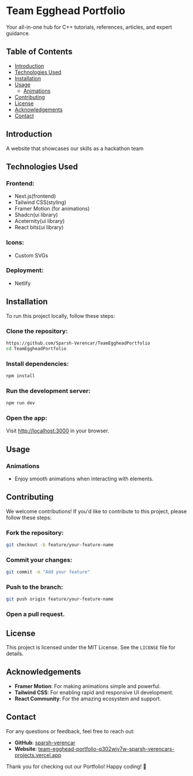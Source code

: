# Team Egghead Portfolio

Your all-in-one hub for C++ tutorials, references, articles, and expert guidance.

## Table of Contents
- [Introduction](#introduction)
- [Technologies Used](#technologies-used)
- [Installation](#installation)
- [Usage](#usage)
  - [Animations](#animations)
- [Contributing](#contributing)
- [License](#license)
- [Acknowledgements](#acknowledgements)
- [Contact](#contact)

## Introduction
A website that showcases our skills as a hackathon team

## Technologies Used
### Frontend:
- Next.js(frontend)
- Tailwind CSS(styling)
- Framer Motion (for animations)
- Shadcn(ui library)
- Aceternity(ui library)
- React bits(ui library)

### Icons:
- Custom SVGs

### Deployment:
- Netlify

## Installation
To run this project locally, follow these steps:

### Clone the repository:
```bash
https://github.com/Sparsh-Verencar/TeamEggheadPortfolio
cd TeamEggheadPortfolio
```

### Install dependencies:
```bash
npm install
```

### Run the development server:
```bash
npm run dev
```

### Open the app:
Visit [http://localhost:3000](http://localhost:3000) in your browser.

## Usage

### Animations
- Enjoy smooth animations when interacting with elements.

## Contributing
We welcome contributions! If you'd like to contribute to this project, please follow these steps:

### Fork the repository:
```bash
git checkout -b feature/your-feature-name
```

### Commit your changes:
```bash
git commit -m "Add your feature"
```

### Push to the branch:
```bash
git push origin feature/your-feature-name
```

### Open a pull request.

## License
This project is licensed under the MIT License. See the `LICENSE` file for details.

## Acknowledgements
- **Framer Motion**: For making animations simple and powerful.
- **Tailwind CSS**: For enabling rapid and responsive UI development.
- **React Community**: For the amazing ecosystem and support.

## Contact
For any questions or feedback, feel free to reach out:

- **GitHub**: [sparsh-verencar](https://github.com/sparsh-verencar)
- **Website**: [team-egghead-portfolio-q302wjv7w-sparsh-verencars-projects.vercel.app](team-egghead-portfolio-q302wjv7w-sparsh-verencars-projects.vercel.app)

Thank you for checking out our Portfolio! Happy coding! 🚀
